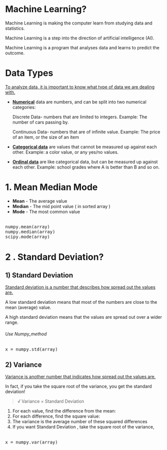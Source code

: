 # Machine Learning?

Machine Learning is making the computer learn from studying data and statistics.

Machine Learning is a step into the direction of artificial intelligence (AI).

Machine Learning is a program that analyses data and learns to predict the outcome.


# Data Types 

[To analyze data, it is important to know what type of data we are dealing with.]()

+ [**Numerical**]()  data are numbers, and can be split into two numerical categories:

   Discrete Data- numbers that are limited to integers. Example: The number of cars passing by.

   Continuous Data- numbers that are of infinite value. Example: The price of an item, or the size of an item

+ [**Categorical data**]() are values that cannot be measured up against each other. Example: a color value, or any yes/no values.

+ [**Ordinal data**]() are like categorical data, but can be measured up against each other. Example: school grades where A is better than B and so on.


# 1. Mean Median Mode

+ **Mean** - The average value
+ **Median** - The mid point value ( in sorted array )
+ **Mode** - The most common value

###### <Use Numpy_method and Scipy_method>
<pre>
numpy.mean(array)
numpy.median(array)
scipy.mode(array)
</pre>

# 2 . Standard Deviation?

## 1)  Standard Deviation
[Standard deviation is a number that describes how spread out the values are.]()

A low standard deviation means that most of the numbers are close to the mean (average) value.

A high standard deviation means that the values are spread out over a wider range.

###### Use Numpy_method
<pre>
x = numpy.std(array)
</pre>
## 2) Variance
[Variance is another number that indicates how spread out the values are.]()

In fact, if you take the square root of the variance, you get the standard deviation!
> √ Variance = Standard Deviation

[<To calculate the variance you have to do as follows>]()
1. For each value, find the difference from the mean:
2. For each difference, find the square value:
3. The variance is the average number of these squared differences
4. If you want Standard Deviation , take the square root of the variance,
 


###### <Use Numpy_method>
<pre>
x = numpy.var(array)
</pre>

